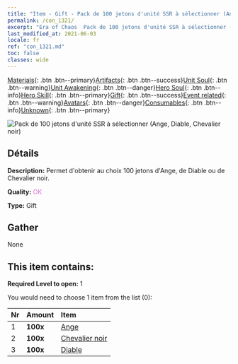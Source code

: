 ```yaml
---
title: "Item - Gift - Pack de 100 jetons d'unité SSR à sélectionner (Ange, Diable, Chevalier noir)"
permalink: /con_1321/
excerpt: "Era of Chaos  Pack de 100 jetons d'unité SSR à sélectionner (Ange, Diable, Chevalier noir)"
last_modified_at: 2021-06-03
locale: fr
ref: "con_1321.md"
toc: false
classes: wide
---
```

 [Materials](/ItemsFR/){: .btn .btn--primary}[Artifacts](/ItemsFR/Artifacts/){: .btn .btn--success}[Unit Soul](/ItemsFR/UnitSoul/){: .btn .btn--warning}[Unit Awakening](/ItemsFR/UnitAwakening/){: .btn .btn--danger}[Hero Soul](/ItemsFR/HeroSoul/){: .btn .btn--info}[Hero Skill](/ItemsFR/HeroSkill/){: .btn .btn--primary}[Gift](/ItemsFR/Gift/){: .btn .btn--success}[Event related](/ItemsFR/Events/){: .btn .btn--warning}[Avatars](/ItemsFR/Avatars/){: .btn .btn--danger}[Consumables](/ItemsFR/Consumables/){: .btn .btn--info}[Unknown](/ItemsFR/Unknown/){: .btn .btn--primary}

 ![Pack de 100 jetons d'unité SSR à sélectionner (Ange, Diable, Chevalier noir)](/images/t/i_907374.png)

## Détails
 **Description:** Permet d'obtenir au choix 100 jetons d'Ange, de Diable ou de Chevalier noir.

 **Quality:** <span style="color: #DA70D6">OK</span>

 **Type:** Gift

## Gather

  None

## This item contains:

 **Required Level to open:** 1

 You would need to choose 1 item from the list (0):

  | Nr | Amount |     Item    |
  |:---|:-------|:------------|
  | 1 |  **100x** | [Ange](/ItemsFR/unt_196/) |  | 
  | 2 |  **100x** | [Chevalier noir](/ItemsFR/unt_213/) |  | 
  | 3 |  **100x** | [Diable](/ItemsFR/unt_232/) |  | 
